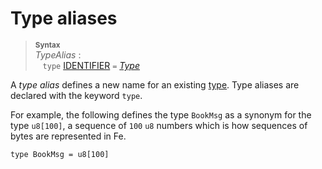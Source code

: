 # Type aliases

> **<sup>Syntax</sup>**\
> _TypeAlias_ :\
> &nbsp;&nbsp; `type` [IDENTIFIER]&nbsp;`=` [_Type_]

A _type alias_ defines a new name for an existing [type]. Type aliases are
declared with the keyword `type`.

For example, the following defines the type `BookMsg` as a synonym for the type
`u8[100]`, a sequence of `100` `u8` numbers which is how sequences of bytes are represented in Fe.

```
type BookMsg = u8[100]
```

[IDENTIFIER]: identifiers.md
[_Type_]: types.md
[type]: types.md
